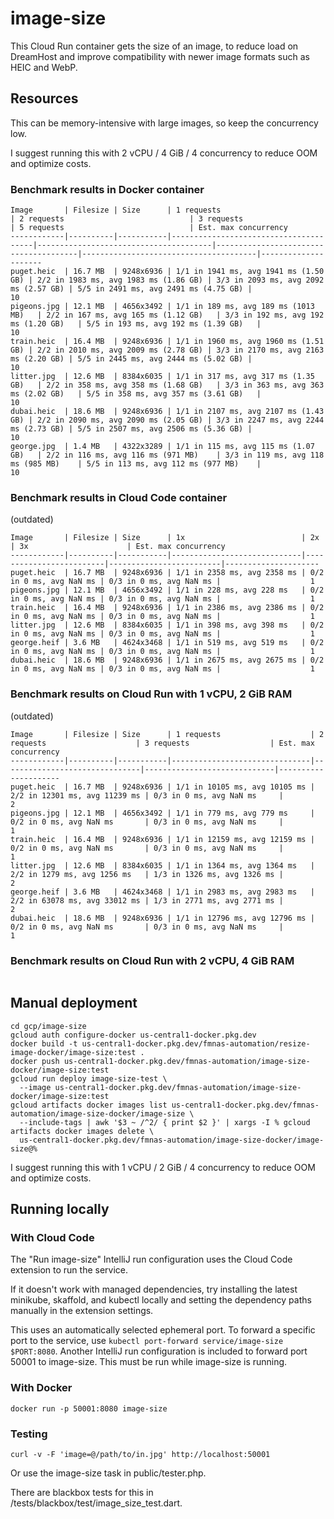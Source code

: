 # image-size

This Cloud Run container gets the size of an image, to reduce load on DreamHost and improve compatibility with newer 
image formats such as HEIC and WebP.

## Resources

This can be memory-intensive with large images, so keep the concurrency low.

I suggest running this with 2 vCPU / 4 GiB / 4 concurrency to reduce OOM and optimize costs.

### Benchmark results in Docker container

```
Image       | Filesize | Size      | 1 requests                            | 2 requests                            | 3 requests                            | 5 requests                            | Est. max concurrency
------------|----------|-----------|---------------------------------------|---------------------------------------|---------------------------------------|---------------------------------------|---------------------
puget.heic  | 16.7 MB  | 9248x6936 | 1/1 in 1941 ms, avg 1941 ms (1.50 GB) | 2/2 in 1983 ms, avg 1983 ms (1.86 GB) | 3/3 in 2093 ms, avg 2092 ms (2.57 GB) | 5/5 in 2491 ms, avg 2491 ms (4.75 GB) |                   10
pigeons.jpg | 12.1 MB  | 4656x3492 | 1/1 in 189 ms, avg 189 ms (1013 MB)   | 2/2 in 167 ms, avg 165 ms (1.12 GB)   | 3/3 in 192 ms, avg 192 ms (1.20 GB)   | 5/5 in 193 ms, avg 192 ms (1.39 GB)   |                   10
train.heic  | 16.4 MB  | 9248x6936 | 1/1 in 1960 ms, avg 1960 ms (1.51 GB) | 2/2 in 2010 ms, avg 2009 ms (2.78 GB) | 3/3 in 2170 ms, avg 2163 ms (2.20 GB) | 5/5 in 2445 ms, avg 2444 ms (5.02 GB) |                   10
litter.jpg  | 12.6 MB  | 8384x6035 | 1/1 in 317 ms, avg 317 ms (1.35 GB)   | 2/2 in 358 ms, avg 358 ms (1.68 GB)   | 3/3 in 363 ms, avg 363 ms (2.02 GB)   | 5/5 in 358 ms, avg 357 ms (3.61 GB)   |                   10
dubai.heic  | 18.6 MB  | 9248x6936 | 1/1 in 2107 ms, avg 2107 ms (1.43 GB) | 2/2 in 2090 ms, avg 2090 ms (2.05 GB) | 3/3 in 2247 ms, avg 2244 ms (2.73 GB) | 5/5 in 2507 ms, avg 2506 ms (5.36 GB) |                   10
george.jpg  | 1.4 MB   | 4322x3289 | 1/1 in 115 ms, avg 115 ms (1.07 GB)   | 2/2 in 116 ms, avg 116 ms (971 MB)    | 3/3 in 119 ms, avg 118 ms (985 MB)    | 5/5 in 113 ms, avg 112 ms (977 MB)    |                   10
```

### Benchmark results in Cloud Code container

(outdated)

```
Image       | Filesize | Size      | 1x                          | 2x                      | 3x                      | Est. max concurrency
------------|----------|-----------|-----------------------------|-------------------------|-------------------------|---------------------
puget.heic  | 16.7 MB  | 9248x6936 | 1/1 in 2358 ms, avg 2358 ms | 0/2 in 0 ms, avg NaN ms | 0/3 in 0 ms, avg NaN ms |                    1
pigeons.jpg | 12.1 MB  | 4656x3492 | 1/1 in 228 ms, avg 228 ms   | 0/2 in 0 ms, avg NaN ms | 0/3 in 0 ms, avg NaN ms |                    1
train.heic  | 16.4 MB  | 9248x6936 | 1/1 in 2386 ms, avg 2386 ms | 0/2 in 0 ms, avg NaN ms | 0/3 in 0 ms, avg NaN ms |                    1
litter.jpg  | 12.6 MB  | 8384x6035 | 1/1 in 398 ms, avg 398 ms   | 0/2 in 0 ms, avg NaN ms | 0/3 in 0 ms, avg NaN ms |                    1
george.heif | 3.6 MB   | 4624x3468 | 1/1 in 519 ms, avg 519 ms   | 0/2 in 0 ms, avg NaN ms | 0/3 in 0 ms, avg NaN ms |                    1
dubai.heic  | 18.6 MB  | 9248x6936 | 1/1 in 2675 ms, avg 2675 ms | 0/2 in 0 ms, avg NaN ms | 0/3 in 0 ms, avg NaN ms |                    1
```

### Benchmark results on Cloud Run with 1 vCPU, 2 GiB RAM

(outdated)

```
Image       | Filesize | Size      | 1 requests                    | 2 requests                    | 3 requests                  | Est. max concurrency
------------|----------|-----------|-------------------------------|-------------------------------|-----------------------------|---------------------
puget.heic  | 16.7 MB  | 9248x6936 | 1/1 in 10105 ms, avg 10105 ms | 2/2 in 12301 ms, avg 11239 ms | 0/3 in 0 ms, avg NaN ms     |                    2
pigeons.jpg | 12.1 MB  | 4656x3492 | 1/1 in 779 ms, avg 779 ms     | 0/2 in 0 ms, avg NaN ms       | 0/3 in 0 ms, avg NaN ms     |                    1
train.heic  | 16.4 MB  | 9248x6936 | 1/1 in 12159 ms, avg 12159 ms | 0/2 in 0 ms, avg NaN ms       | 0/3 in 0 ms, avg NaN ms     |                    1
litter.jpg  | 12.6 MB  | 8384x6035 | 1/1 in 1364 ms, avg 1364 ms   | 2/2 in 1279 ms, avg 1256 ms   | 1/3 in 1326 ms, avg 1326 ms |                    2
george.heif | 3.6 MB   | 4624x3468 | 1/1 in 2983 ms, avg 2983 ms   | 2/2 in 63078 ms, avg 33012 ms | 1/3 in 2771 ms, avg 2771 ms |                    2
dubai.heic  | 18.6 MB  | 9248x6936 | 1/1 in 12796 ms, avg 12796 ms | 0/2 in 0 ms, avg NaN ms       | 0/3 in 0 ms, avg NaN ms     |                    1
```

### Benchmark results on Cloud Run with 2 vCPU, 4 GiB RAM

```

```

## Manual deployment

```shell
cd gcp/image-size
gcloud auth configure-docker us-central1-docker.pkg.dev
docker build -t us-central1-docker.pkg.dev/fmnas-automation/resize-image-docker/image-size:test .
docker push us-central1-docker.pkg.dev/fmnas-automation/image-size-docker/image-size:test
gcloud run deploy image-size-test \
  --image us-central1-docker.pkg.dev/fmnas-automation/image-size-docker/image-size:test
gcloud artifacts docker images list us-central1-docker.pkg.dev/fmnas-automation/image-size-docker/image-size \
  --include-tags | awk '$3 ~ /^2/ { print $2 }' | xargs -I % gcloud artifacts docker images delete \
  us-central1-docker.pkg.dev/fmnas-automation/image-size-docker/image-size@%
```

I suggest running this with 1 vCPU / 2 GiB / 4 concurrency to reduce OOM and optimize costs.

## Running locally

### With Cloud Code

The "Run image-size" IntelliJ run configuration uses the Cloud Code extension to run the service.

If it doesn't work with managed dependencies, try installing the latest minikube, skaffold, and kubectl locally and
setting the dependency paths manually in the extension settings.

This uses an automatically selected ephemeral port. To forward a specific port to the service, use
`kubectl port-forward service/image-size $PORT:8080`. Another IntelliJ run configuration is included to forward
port 50001 to image-size. This must be run while image-size is running.

### With Docker

`docker run -p 50001:8080 image-size`

### Testing

```shell
curl -v -F 'image=@/path/to/in.jpg' http://localhost:50001 
```

Or use the image-size task in public/tester.php.

There are blackbox tests for this in /tests/blackbox/test/image_size_test.dart.
